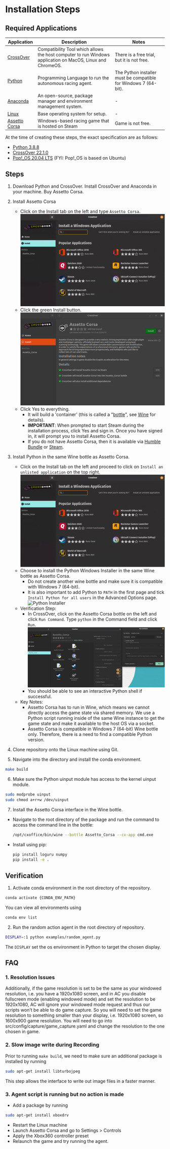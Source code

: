 # Installation Steps

## Required Applications
| Application | Description | Notes |
|---|---|---|
| [CrossOver](https://www.codeweavers.com/crossover) | Compatibility Tool which allows the host computer to run Windows application on MacOS, Linux and ChromeOS. | There is a free trial, but it is not free. |
| [Python](https://www.python.org/downloads/windows/) | Programming Language to run the autonomous racing agent. | The Python installer must be compatible for Windows 7 (64-bit).  |
| [Anaconda](https://www.anaconda.com/) | An open-source, package manager and environment management system. | - |
| [Linux](https://www.linux.org/pages/download/) | Base operating system for setup. | - |
| [Assetto Corsa](https://store.steampowered.com/app/244210/Assetto_Corsa/) | Windows-based racing game that is hosted on Steam | Game is not free. |

At the time of creating these steps, the exact specification are as follows:
- [Python 3.8.8](https://www.python.org/downloads/release/python-388/)
- [CrossOver 22.1.0](https://www.codeweavers.com/crossover)
- [Pop!_OS 20.04 LTS](https://pop.system76.com/) (FYI: Pop!_OS is based on Ubuntu)

## Steps

1. Download Python and CrossOver. Install CrossOver and Anaconda in your machine. Buy Assetto Corsa.
2. Install Assetto Corsa
   - Click on the Install tab on the left and type `Assetto Corsa`. 
   ![Install Tab](imgs/crossover_install_tab.png)
   - Click the green Install button.
   ![Install Assetto Corta](imgs/crossover_assetto-corsa.png)
   - Click Yes to everything.
     - It will build a 'container' (this is called a "[bottle](https://news.ycombinator.com/item?id=29613303#:~:text=software%20on%20...-,Bottles%20are%20isolated%20Wine%20environments%2C%20similar%20to%20containers%20or%20VMs,%2C%202021%20%7C%20next%20%5B%E2%80%93%5D)", see [Wine](https://www.winehq.org/) for details).
     - **IMPORTANT**: When prompted to start Steam during the installation process, click Yes and sign in. Once you have signed in, it will prompt you to install Assetto Corsa.
     - If you do not have Assetto Corsa, then it is available via [Humble Bundle](https://www.humblebundle.com/store/assetto-corsa) or [Steam](https://store.steampowered.com/app/244210/Assetto_Corsa/).

3. Install Python in the same Wine bottle as Assetto Corsa.
   - Click on the Install tab on the left and proceed to click on `Install an unlisted application` on the top right.
   ![Install Tab](imgs/crossover_install_tab.png)
   - Choose to install the Python Windows Installer in the same Wine bottle as Assetto Corsa. 
     - Do not create another wine bottle and make sure it is compatible with Windows 7 (64-bit). 
     - It is also important to add Python to `PATH` in the first page and tick `Install Python for all users` in the Advanced Options page.
     ![Python Installer](https://user-images.githubusercontent.com/26395770/223075507-2eed5cd2-5ce6-4bcd-a991-a8301265386a.png)
   - Verification Step:
     - In CrossOver, click on the Assetto Corsa bottle on the left and click `Run Command`. Type `python` in the Command field and click `Run`. 
    ![CrossOver Verify Python](imgs/crossover_verify_python.png)
     - You should be able to see an interactive Python shell if successful.
   - Key Notes:
     - Assetto Corsa has to run in Wine, which means we cannot directly access the game state via shared memory. We use a Python script running inside of the same Wine instance to get the game state and make it available to the host OS via a socket.
     - Assetto Corsa is compatible in Windows 7 (64-bit) Wine bottle only. Therefore, there is a need to find a compatible Python version.
     
4. Clone repository onto the Linux machine using Git.

5. Navigate into the directory and install the conda environment.
```bash
make build
```

6. Make sure the Python uinput module has access to the kernel uinput module.
```bash
sudo modprobe uinput
sudo chmod a+r+w /dev/uinput
```

7. Install the Assetto Corsa interface in the Wine bottle.

- Navigate to the root directory of the package and run the command to access the command line in the bottle:
  ```bash
  /opt/cxoffice/bin/wine --bottle Assetto_Corsa --cx-app cmd.exe
  ```
- Install using pip:
  ```bash
  pip install loguru numpy
  pip install -e .
  ```

## Verification

1. Activate conda environment in the root directory of the repository.
```bash
conda activate {CONDA_ENV_PATH}
```

You can view all environments using
```bash
conda env list
```

2. Run the random action agent in the root directory of repository.
```bash
DISPLAY=:1 python examples/random_agent.py
```

The `DISPLAY` set the os environment in Python to target the chosen display.

## FAQ

### 1. Resolution Issues

Additionally, if the game resolution is set to be the same as your windowed resolution, i.e. you have a 1920x1080 screen, and in AC you disable fullscreen mode (enabling windowed mode) and set the resolution to be 1920x1080, AC will ignore your windowed mode request and thus our scripts won't be able to do game capture. So you will need to set the game resolution to something smaller than your display, i.e. 1920x1080 screen, so 1600x900 game resolution. You will need to go into src/config/capture/game_capture.yaml and change the resolution to the one chosen in game.

### 2. Slow image write during Recording
Prior to running `make build`, we need to make sure an additional package is installed by running 
```bash
sudo apt-get install libturbojpeg
```
This step allows the interface to write out image files in a faster manner.

### 3. Agent script is running but no action is made
- Add a package by running
```bash
sudo apt-get install xboxdrv
```
- Restart the Linux machine
- Launch Assetto Corsa and go to Settings > Controls
- Apply the Xbox360 controller preset
- Relaunch the game and try running the agent.
